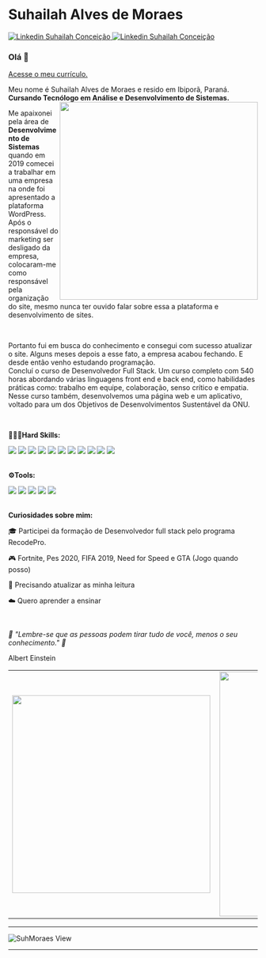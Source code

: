 
# Suhailah Alves de Moraes
  

<span>
  <a href="https://bit.ly/linkedin-suhmoraes">
    <img src="https://img.shields.io/badge/LinkedIn-0077B5?style=flat&logo=linkedin&logoColor=white" alt ="Linkedin Suhailah Conceição"> <a>
   
 
  <a href="mailto:dev.suhmoraes@gmail.com">
    <img src="https://img.shields.io/badge/Gmail-D14836?style=flat&logo=gmail&logoColor=white" alt ="Linkedin Suhailah Conceição" > 
   </a>    
  
 </span> 

<h3>Olá 👋</h3>


<a href="http://bit.ly/curriculo-resume">
    Acesse o meu currículo.
  </a>
  
<p>
  
  Meu nome é Suhailah Alves de Moraes e resido em Ibiporã, Paraná. <strong>Cursando Tecnólogo em Análise e Desenvolvimento de Sistemas.</strong>
  <br />
  <img align="right" src="https://ik.imagekit.io/fp3xx2hhnq/4880440-removebg-preview_aTroWVORt.png" width="400px"/> 

  Me apaixonei pela área de <strong>Desenvolvimento de Sistemas</strong> quando em 2019 comecei a  trabalhar em uma empresa na onde foi apresentado a plataforma WordPress. Após o responsável do marketing ser desligado da empresa, colocaram-me como responsável pela organização do site, mesmo nunca ter ouvido falar sobre essa a plataforma e desenvolvimento de sites.
  
</p>


<br/>  

<p>
  Portanto fui em busca do conhecimento e consegui com sucesso atualizar o site.  Alguns meses depois a esse fato, a empresa acabou fechando. E desde então venho estudando programação.   
<br/>
Concluí o curso de Desenvolvedor Full Stack. Um curso completo com 540 horas abordando várias linguagens front end e back end, como habilidades práticas como: trabalho em equipe, colaboração, senso crítico e empatia.
<br/>
Nesse curso também, desenvolvemos uma página web e um aplicativo, voltado para um dos Objetivos de Desenvolvimentos Sustentável da ONU.
</p>
<br />


<p><strong>👨🏽‍💻Hard Skills:</strong></p>
<span>
  <img src="https://img.shields.io/badge/HTML-E34F26?style=flat&logo=html5&logoColor=white"/>
  <img src="https://img.shields.io/badge/CSS3-1572B6?style=flat&logo=css3&logoColor=white"/>
  <img src="https://img.shields.io/badge/JavaScript-F7DF1E?style=flat&logo=javascript&logoColor=black"/>
  <img src="https://img.shields.io/badge/Node.js-43853D?style=flat&logo=node.js&logoColor=white" />
  <img src="https://img.shields.io/badge/React-20232A?style=flat&logo=react&logoColor=61DAFB" />
  <img src="https://img.shields.io/badge/React_Native-20232A?style=flat&logo=react&logoColor=61DAFB"/>
  <img src="https://img.shields.io/badge/MySQL-00000F?style=flat&logo=mysql&logoColor=white"/>
  <img src="https://img.shields.io/badge/MongoDB-4EA94B?style=flat&logo=mongodb&logoColor=white"/>
  <img src="https://img.shields.io/badge/Bootstrap-563D7C?style=flat&logo=bootstrap&logoColor=white" />
  <img src="https://img.shields.io/badge/Express.js-404D59?style=flat"/> 
  <img src="https://img.shields.io/badge/Java-ED8B00?style=flat&logo=java&logoColor=white"/>
</span>
<br />
<br />

<p><strong>⚙️Tools:</strong></p>
<span>
  <img src="https://img.shields.io/badge/Ubuntu-E95420?style=flat&logo=ubuntu&logoColor=white"/>
  <img src="https://img.shields.io/badge/Git-FE7A16?style=flat&logo=git&logoColor=white"/>
  <img src="https://img.shields.io/badge/Visual_Studio_Code-3776AB?style=flat&logo=Visual-Studio-Code&logoColor=white"/>  
  <img src="https://img.shields.io/badge/Linux-000000?style=flat&logo=linux&logoColor=yellow"/>
  <img src="https://img.shields.io/badge/Eclipse-430098?style=flat&logo=eclipse&logoColor=white"/>  
</span>
<br /> 
<br />


<p><strong>Curiosidades sobre mim:</strong></p>
<p>🎓 Participei da formação de Desenvolvedor full stack pelo programa RecodePro.</p>
<p>🎮 Fortnite, Pes 2020, FIFA 2019, Need for Speed e GTA (Jogo quando posso) </p>
<p>📖 Precisando atualizar as minha leitura </p>
<p>☁️ Quero aprender a ensinar</p>
<br />



_💭 "Lembre-se que as pessoas podem tirar tudo de você, menos o seu conhecimento." 💭_

<p>Albert Einstein</P>
 



  
  

 <center>
<table>
    <tr>
        <td><img width="400px" align="left" src="https://github-readme-stats.vercel.app/api/top-langs/?username=SuhMoraes&hide=html&layout=compact&theme=tokyonight" /></td>
        <td><img width="495px" align="left" src="https://github-readme-stats.vercel.app/api?username=SuhMoraes&theme=tokyonight"/></td>
    </tr>   
</table>
</center> 

<hr>
  
   ![SuhMoraes View](https://komarev.com/ghpvc/?username=SuhMoraes-github-username&style=plastic)

<hr>



 
     
     
     
     
     
     
     
     
     
     
     
     
     
     
     
     
     
     
     
     
     
     
     
     
     


  
   

